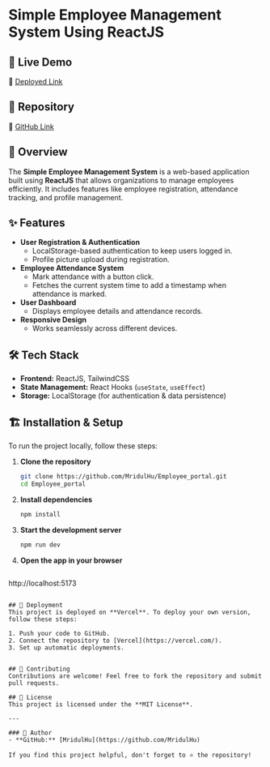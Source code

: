 # Simple Employee Management System Using ReactJS

## 🚀 Live Demo
🔗 [Deployed Link](https://employee-portal-liart.vercel.app/)

## 📂 Repository
🔗 [GitHub Link](https://github.com/MridulHu/Employee_portal.git)

## 📌 Overview
The **Simple Employee Management System** is a web-based application built using **ReactJS** that allows organizations to manage employees efficiently. It includes features like employee registration, attendance tracking, and profile management.

## ✨ Features
- **User Registration & Authentication**
  - LocalStorage-based authentication to keep users logged in.
  - Profile picture upload during registration.
- **Employee Attendance System**
  - Mark attendance with a button click.
  - Fetches the current system time to add a timestamp when attendance is marked.
- **User Dashboard**
  - Displays employee details and attendance records.
- **Responsive Design**
  - Works seamlessly across different devices.

## 🛠️ Tech Stack
- **Frontend:** ReactJS, TailwindCSS
- **State Management:** React Hooks (`useState`, `useEffect`)
- **Storage:** LocalStorage (for authentication & data persistence)

## 🏗️ Installation & Setup
To run the project locally, follow these steps:

1. **Clone the repository**
   ```sh
   git clone https://github.com/MridulHu/Employee_portal.git
   cd Employee_portal
   ```

2. **Install dependencies**
   ```sh
   npm install
   ```

3. **Start the development server**
   ```sh
   npm run dev
   ```

4. **Open the app in your browser**
   ```
http://localhost:5173
   ```

## 🚀 Deployment
This project is deployed on **Vercel**. To deploy your own version, follow these steps:

1. Push your code to GitHub.
2. Connect the repository to [Vercel](https://vercel.com/).
3. Set up automatic deployments.


## 🤝 Contributing
Contributions are welcome! Feel free to fork the repository and submit pull requests.

## 📜 License
This project is licensed under the **MIT License**.

---

### 🎯 Author
- **GitHub:** [MridulHu](https://github.com/MridulHu)

If you find this project helpful, don't forget to ⭐ the repository!
